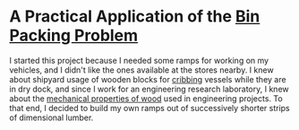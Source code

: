 # A Practical Application of the [Bin Packing Problem](https://en.wikipedia.org/wiki/Bin_packing_problem)

I started this project because I needed some ramps for working on my vehicles, and I didn't like the ones available at the stores nearby. I knew about shipyard usage of wooden blocks for [cribbing](https://en.wikipedia.org/wiki/Box_crib) vessels while they are in dry dock, and since I work for an engineering research laboratory, I knew about the [mechanical properties of wood](https://www.conradfp.com/pdf/ch4-Mechanical-Properties-of-Wood.pdf) used in engineering projects. To that end, I decided to build my own ramps out of successively shorter strips of dimensional lumber.
